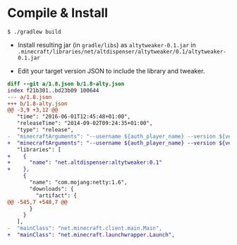# Compile &amp; Install

```
$ ./gradlew build
```

* Install resulting jar (in `gradle/libs`) as `altytweaker-0.1.jar` in `.minecraft/libraries/net/altdispenser/altytweaker/0.1/altytweaker-0.1.jar`

* Edit your target version JSON to include the library and tweaker.

```diff
diff --git a/1.8.json b/1.8-alty.json
index f21b301..bd23b09 100644
--- a/1.8.json
+++ b/1.8-alty.json
@@ -3,9 +3,12 @@
   "time": "2016-06-01T12:45:48+01:00",
   "releaseTime": "2014-09-02T09:24:35+01:00",
   "type": "release",
-  "minecraftArguments": "--username ${auth_player_name} --version ${version_name} --gameDir ${game_directory} --assetsDir ${assets_root} --assetIndex ${assets_index_name} --uuid ${auth_uuid} --accessToken ${auth_access_token} --userProperties ${user_properties} --userType ${user_type}",
+  "minecraftArguments": "--username ${auth_player_name} --version ${version_name} --gameDir ${game_directory} --assetsDir ${assets_root} --assetIndex ${assets_index_name} --uuid ${auth_uuid} --accessToken ${auth_access_token} --userProperties ${user_properties} --userType ${user_type} --tweakClass net.altdispenser.altytweaker.launch.AltyTweakerTweaker",
   "libraries": [
+    {
+      "name": "net.altdispenser:altytweaker:0.1"
+    },
     {
       "name": "com.mojang:netty:1.6",
       "downloads": {
         "artifact": {
@@ -545,7 +548,7 @@
       }
     }
   ],
-  "mainClass": "net.minecraft.client.main.Main",
+  "mainClass": "net.minecraft.launchwrapper.Launch",
```
